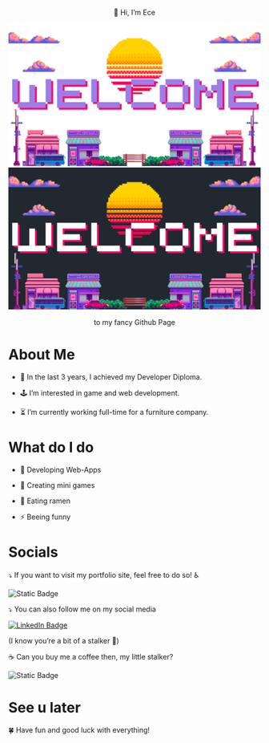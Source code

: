 
<p align="center">  
👋 Hi, I’m Ece
</p>

<img src="welcome-light.png#gh-light-mode-only"/>
<img src="welcome-dark.png#gh-dark-mode-only"/>

 <p align="center">  
to my fancy Github Page
</p>

# About  Me

- 📄 In the last 3 years, I achieved my Developer Diploma.

- 🕹️ I’m interested in game and web development.

- ⏳ I’m currently working full-time for a furniture company.


# What do I do
- 🌱 Developing Web-Apps

- 👾 Creating mini games

- 🍜 Eating ramen

- ⚡ Beeing funny


# Socials

⤵️ If you want to visit my portfolio site, feel free to do so! ♿️

![Static Badge](https://img.shields.io/badge/My%20Portfolio-%237A37E6?style=for-the-badge&logo=vuedotjs&logoSize=auto&link=https%3A%2F%2Fece-portfolio.de)

⤵️ You can also follow me on my social media

<a href="https://www.linkedin.com/in/eceoezmen/">
      <img src="https://img.shields.io/badge/LinkedIn-blue?style=for-the-badge&logo=linkedin&logoColor=white" alt="LinkedIn Badge"/>
</a>

(I know you’re a bit of a stalker 👀)

☕️ Can you buy me a coffee then, my little stalker?

![Static Badge](https://img.shields.io/badge/Buy%20me%20a%20coffe-%237A37E6?style=for-the-badge&logo=buymeacoffee&logoSize=auto&link=https%3A%2F%2Fbuymeacoffee.com%2Feceoez)


# See u later

🍀 Have fun and good luck with everything!
